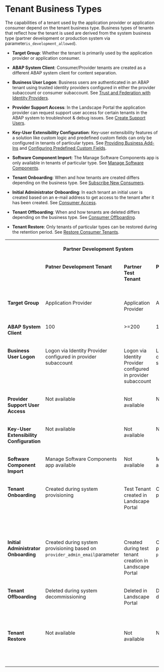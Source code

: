 <!-- loio018e8bd109d64140ade5429c3a9dbef0 -->

# Tenant Business Types



The capabilities of a tenant used by the application provider or application consumer depend on the tenant business type. Business types of tenants that reflect how the tenant is used are derived from the system business type \(partner development or production system via parameter`is_development_allowed`\).

-   **Target Group**: Whether the tenant is primarily used by the application provider or application consumer.

-   **ABAP System Client**: Consumer/Provider tenants are created as a different ABAP system client for content separation.

-   **Business User Logon**: Business users are authenticated in an ABAP tenant using trusted identity providers configured in either the provider subaccount or consumer subaccount. See [Trust and Federation with Identity Providers](https://help.sap.com/products/BTP/65de2977205c403bbc107264b8eccf4b/cb1bc8f1bd5c482e891063960d7acd78.html?locale=en-US&version=Cloud).

-   **Provider Support Access**: In the Landscape Portal the application provider can request support user access for certain tenants in the ABAP system to troubleshoot & debug issues. See [Create Support Users](create-support-users-b31712c.md).

-   **Key-User Extensibility Configuration**: Key-user extensibility features of a solution like custom logic and predefined custom fields can only be configured in tenants of particular types. See [Providing Business Add-Ins](providing-business-add-ins-6747acb.md) and [Configuring Predefined Custom Fields](configuring-predefined-custom-fields-a7994b1.md).

-   **Software Component Import**: The Manage Software Components app is only available in tenants of particular type. See [Manage Software Components](../50-administration-and-ops/manage-software-components-3dcf76a.md).

-   **Tenant Onboarding**: When and how tenants are created differs depending on the business type. See [Subscribe New Consumers](subscribe-new-consumers-b90cde1.md).

-   **Initial Administrator Onboarding**: In each tenant an initial user is created based on an e-mail address to get access to the tenant after it has been created. See [Consumer Access](consumer-access-a197d6f.md).

-   **Tenant Offboarding**: When and how tenants are deleted differs depending on the business type. See [Consumer Offboarding](consumer-offboarding-c882a2a.md).

-   **Tenant Restore**: Only tenants of particular types can be restored during the retention period. See [Restore Consumer Tenants](restore-consumer-tenants-619c40e.md).



<table>
<tr>
<th valign="top">

 



</th>
<th valign="top" colspan="2">

Partner Development System



</th>
<th valign="top" colspan="4">

Production System



</th>
</tr>
<tr>
<td valign="top">

 



</td>
<td valign="top">

**Patner Development Tenant**



</td>
<td valign="top">

**Partner Test Tenant**



</td>
<td valign="top">

**Production Tenant**



</td>
<td valign="top">

**Partner Test**



</td>
<td valign="top">

**Partner Customer Test**



</td>
<td valign="top">

**Partner Customer Production Tenant**



</td>
</tr>
<tr>
<td valign="top">

**Target Group**



</td>
<td valign="top">

Application Provider



</td>
<td valign="top">

Application Provider



</td>
<td valign="top">

Application Provider



</td>
<td valign="top">

Application Provider



</td>
<td valign="top">

Application Consumer



</td>
<td valign="top">

Application Consumer



</td>
</tr>
<tr>
<td valign="top">

**ABAP System Client**



</td>
<td valign="top">

100



</td>
<td valign="top">

\>=200



</td>
<td valign="top">

100



</td>
<td valign="top">

\>=200



</td>
<td valign="top">

\>=200



</td>
<td valign="top">

\>=200



</td>
</tr>
<tr>
<td valign="top">

**Business User Logon**



</td>
<td valign="top">

Logon via Identity Provider configured in provider subaccount



</td>
<td valign="top">

Logon via Identity Provider configured in provider subaccount



</td>
<td valign="top">

Logon via Identity Provider configured in provider subaccount



</td>
<td valign="top">

Logon via Identity Provider configured in provider subaccount



</td>
<td valign="top">

Logon via Identity Provider configured in consumer subaccount



</td>
<td valign="top">

Logon via Identity Provider configured in consumer subaccount



</td>
</tr>
<tr>
<td valign="top">

**Provider Support User Access**



</td>
<td valign="top">

Not available



</td>
<td valign="top">

Not available



</td>
<td valign="top">

Not available



</td>
<td valign="top">

Not available



</td>
<td valign="top">

Available via Landscape Portal



</td>
<td valign="top">

Available via Landscape Portal



</td>
</tr>
<tr>
<td valign="top">

**Key-User Extensibility Configuration**



</td>
<td valign="top">

Not available



</td>
<td valign="top">

Not available



</td>
<td valign="top">

Not available



</td>
<td valign="top">

Available



</td>
<td valign="top">

Available



</td>
<td valign="top">

Available



</td>
</tr>
<tr>
<td valign="top">

**Software Component Import**



</td>
<td valign="top">

Manage Software Components app available



</td>
<td valign="top">

Not available



</td>
<td valign="top">

Manage Software Components app available



</td>
<td valign="top">

Not available



</td>
<td valign="top">

Not available



</td>
<td valign="top">

Not available



</td>
</tr>
<tr>
<td valign="top">

**Tenant Onboarding**



</td>
<td valign="top">

Created during system provisioning



</td>
<td valign="top">

Test Tenant created in Landscape Portal



</td>
<td valign="top">

Created during system provisioning



</td>
<td valign="top">

Test Tenant created in Landscape Portal



</td>
<td valign="top">

Created during subscription to solution with parameter`usage = test`



</td>
<td valign="top">

Created during subscription to solution with parameter `usage = prod`



</td>
</tr>
<tr>
<td valign="top">

**Initial Administrator Onboarding**



</td>
<td valign="top">

Created during system provisioning based on `provider_admin_email`parameter



</td>
<td valign="top">

Created during test tenant creation in Landscape Portal



</td>
<td valign="top">

Created during system provisioning based on `provider_admin_email`paramete



</td>
<td valign="top">

Created during test tenant creation in Landscape Portal



</td>
<td valign="top">

Created using initial user onboarding form after subscription



</td>
<td valign="top">

Created using initial user onboarding form after subscription



</td>
</tr>
<tr>
<td valign="top">

**Tenant Offboarding**



</td>
<td valign="top">

Deleted during system decommissioning



</td>
<td valign="top">

Deleted in Landscape Portal



</td>
<td valign="top">

Deleted during system decommissioning



</td>
<td valign="top">

Deleted in Landscape Portal



</td>
<td valign="top">

Deleted automatically after retention period



</td>
<td valign="top">

Deleted automatically after retention period



</td>
</tr>
<tr>
<td valign="top">

**Tenant Restore**



</td>
<td valign="top">

Not available



</td>
<td valign="top">

Not available



</td>
<td valign="top">

Not available



</td>
<td valign="top">

Not available



</td>
<td valign="top">

Consumer Tenant restore using Landscape Portal



</td>
<td valign="top">

Consumer Tenant restore using Landscape Portal



</td>
</tr>
</table>

